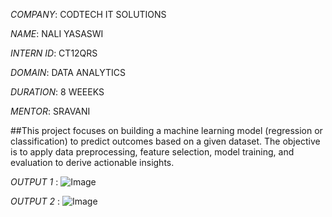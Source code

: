 *COMPANY*: CODTECH IT SOLUTIONS

*NAME*: NALI YASASWI

*INTERN ID*: CT12QRS

*DOMAIN*: DATA ANALYTICS

*DURATION*: 8 WEEEKS

*MENTOR*: SRAVANI 

##This project focuses on building a machine learning model (regression or classification) to predict outcomes based on a given dataset. The objective is to apply data preprocessing, feature selection, model training, and evaluation to derive actionable insights.

*OUTPUT 1* : ![Image](https://github.com/user-attachments/assets/5d9e7a2b-f77c-4683-b1be-c78d209594f5)

*OUTPUT 2* : ![Image](https://github.com/user-attachments/assets/489ecef1-1d62-4085-a911-f3b9faaef028)


